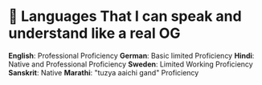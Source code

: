 # 💬 Languages That I can speak and understand like a real OG

**English**: Professional Proficiency
**German**: Basic limited Proficiency
**Hindi**: Native and Professional Proficiency
**Sweden**: Limited Working Proficiency
**Sanskrit**: Native
**Marathi**: "tuzya aaichi gand" Proficiency